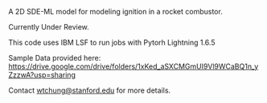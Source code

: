 A 2D SDE-ML model for modeling ignition in a rocket combustor.

Currently Under Review.

This code uses IBM LSF to run jobs with Pytorh Lightning 1.6.5

Sample Data provided here: https://drive.google.com/drive/folders/1xKed_aSXCMGmUI9Vl9WCaBQ1n_yZzzwA?usp=sharing

Contact wtchung@stanford.edu for more details.